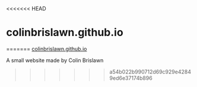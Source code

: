<<<<<<< HEAD
# colinbrislawn.github.io 
=======
[colinbrislawn.github.io](https://colinbrislawn.github.io)

A small website made by Colin Brislawn
>>>>>>> a54b022b990712d69c929e42849ed6e37174b896
